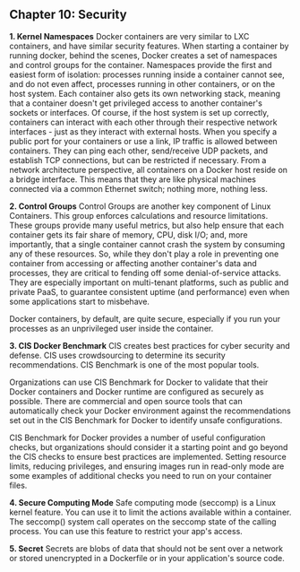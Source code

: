 **Chapter 10: Security**
-
**1. Kernel Namespaces**
Docker containers are very similar to LXC containers, and have similar security features. When starting a container by running docker, behind the scenes, Docker creates a set of namespaces and control groups for the container. Namespaces provide the first and easiest form of isolation: processes running inside a container cannot see, and do not even affect, processes running in other containers, or on the host system. Each container also gets its own networking stack, meaning that a container doesn&#39;t get privileged access to another container&#39;s sockets or interfaces. Of course, if the host system is set up correctly, containers can interact with each other through their respective network interfaces - just as they interact with external hosts. When you specify a public port for your containers or use a link, IP traffic is allowed between containers. They can ping each other, send/receive UDP packets, and establish TCP connections, but can be restricted if necessary. From a network architecture perspective, all containers on a Docker host reside on a bridge interface. This means that they are like physical machines connected via a common Ethernet switch; nothing more, nothing less.

**2. Control Groups**
Control Groups are another key component of Linux Containers. This group enforces calculations and resource limitations. These groups provide many useful metrics, but also help ensure that each container gets its fair share of memory, CPU, disk I/O; and, more importantly, that a single container cannot crash the system by consuming any of these resources. So, while they don&#39;t play a role in preventing one container from accessing or affecting another container&#39;s data and processes, they are critical to fending off some denial-of-service attacks. They are especially important on multi-tenant platforms, such as public and private PaaS, to guarantee consistent uptime (and performance) even when some applications start to misbehave.

Docker containers, by default, are quite secure, especially if you run your processes as an unprivileged user inside the container.

**3. CIS Docker Benchmark**
CIS creates best practices for cyber security and defense. CIS uses crowdsourcing to determine its security recommendations. CIS Benchmark is one of the most popular tools.

Organizations can use CIS Benchmark for Docker to validate that their Docker containers and Docker runtime are configured as securely as possible. There are commercial and open source tools that can automatically check your Docker environment against the recommendations set out in the CIS Benchmark for Docker to identify unsafe configurations.

CIS Benchmark for Docker provides a number of useful configuration checks, but organizations should consider it a starting point and go beyond the CIS checks to ensure best practices are implemented. Setting resource limits, reducing privileges, and ensuring images run in read-only mode are some examples of additional checks you need to run on your container files.

**4. Secure Computing Mode**
Safe computing mode (seccomp) is a Linux kernel feature. You can use it to limit the actions available within a container. The seccomp() system call operates on the seccomp state of the calling process. You can use this feature to restrict your app&#39;s access.

**5. Secret**
Secrets are blobs of data that should not be sent over a network or stored unencrypted in a Dockerfile or in your application&#39;s source code.

